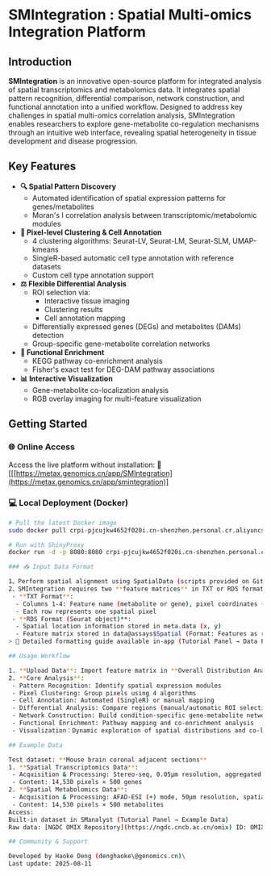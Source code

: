 # SMIntegration : Spatial Multi-omics Integration Platform
## Introduction
**SMIntegration** is an innovative open-source platform for integrated analysis of spatial transcriptomics and metabolomics data. It integrates spatial pattern recognition, differential comparison, network construction, and functional annotation into a unified workflow. Designed to address key challenges in spatial multi-omics correlation analysis, SMIntegration enables researchers to explore gene-metabolite co-regulation mechanisms through an intuitive web interface, revealing spatial heterogeneity in tissue development and disease progression.

## Key Features

- **🔍 Spatial Pattern Discovery**
  - Automated identification of spatial expression patterns for genes/metabolites
  - Moran's I correlation analysis between transcriptomic/metabolomic modules
- **🧩 Pixel-level Clustering & Cell Annotation**
  - 4 clustering algorithms: Seurat-LV, Seurat-LM, Seurat-SLM, UMAP-kmeans
  - SingleR-based automatic cell type annotation with reference datasets
  - Custom cell type annotation support
- **⚖️ Flexible Differential Analysis**
  - ROI selection via: 
    - Interactive tissue imaging
    - Clustering results 
    - Cell annotation mapping
  - Differentially expressed genes (DEGs) and metabolites (DAMs) detection
  - Group-specific gene-metabolite correlation networks
- **🧬 Functional Enrichment**
  - KEGG pathway co-enrichment analysis
  - Fisher's exact test for DEG-DAM pathway associations
- **📊 Interactive Visualization**
  - Gene-metabolite co-localization analysis
  - RGB overlay imaging for multi-feature visualization

## Getting Started

### 🌐 Online Access  
Access the live platform without installation:
🔗 [[[https://metax.genomics.cn/app/SMIntegration](https://metax.genomics.cn/app/smintegration)]

### 💻 Local Deployment (Docker)  
```bash
# Pull the latest Docker image
sudo docker pull crpi-pjcujkw4652f020i.cn-shenzhen.personal.cr.aliyuncs.com/mzlab/smintegration:v-1.0<img width="692" height="19" alt="image" src="https://github.com/user-attachments/assets/2a9a7ef3-c99f-42eb-9083-d710fe2ec132" />

# Run with ShinyProxy
docker run -d -p 8080:8080 crpi-pjcujkw4652f020i.cn-shenzhen.personal.cr.aliyuncs.com/mzlab/smintegration:v-1.0

### 📥 Input Data Format

1、Perform spatial alignment using SpatialData (scripts provided on GitHub) 
2、SMIntegration requires two **feature matrices** in TXT or RDS format:
 - **TXT Format**:
  - Columns 1-4: Feature name (metabolite or gene), pixel coordinates (x, y), feature abundance (Intensity or MIDCount)
  - Each row represents one spatial pixel
 - **RDS Format (Seurat object)**:
  - Spatial location information stored in meta.data (x, y)
  - Feature matrix stored in data@assays$Spatial (Format: Features as rows, spatial pixels as columns, values represent feature abundance)
> 📖 Detailed formatting guide available in-app (Tutorial Panel → Data Preparation)

## Usage Workflow

1. **Upload Data**: Import feature matrix in **Overall Distribution Analysis** Panel
2. **Core Analysis**: 
 - Pattern Recognition: Identify spatial expression modules
 - Pixel Clustering: Group pixels using 4 algorithms
 - Cell Annotation: Automated (SingleR) or manual mapping
 - Differential Analysis: Compare regions (manual/automatic ROI selection)
 - Network Construction: Build condition-specific gene-metabolite networks
 - Functional Enrichment: Pathway mapping and co-enrichment analysis
 - Visualization：Dynamic exploration of spatial distributions and co-localization patterns

## Example Data

Test dataset: **Mouse brain coronal adjacent sections**
1. **Spatial Transcriptomics Data**: 
 - Acquisition & Processing: Stereo-seq, 0.05μm resolution, aggregated to 50μm resolution
 - Content: 14,530 pixels × 500 genes
2. **Spatial Metabolomics Data**: 
 - Acquisition & Processing: AFAD-ESI (+) mode, 50μm resolution, spatially registered to identical pixel coordinates
 - Content: 14,530 pixels × 500 metabolites
Access:
Built-in dataset in SManalyst (Tutorial Panel → Example Data)
Raw data: [NGDC OMIX Repository](https://ngdc.cncb.ac.cn/omix) ID: OMIX009541

## Community & Support

Developed by Haoke Deng (denghaoke\@genomics.cn)\
Last update: 2025-08-11
